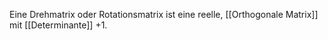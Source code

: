 Eine Drehmatrix oder Rotationsmatrix ist eine reelle, [[Orthogonale Matrix]] mit [[Determinante]] +1.